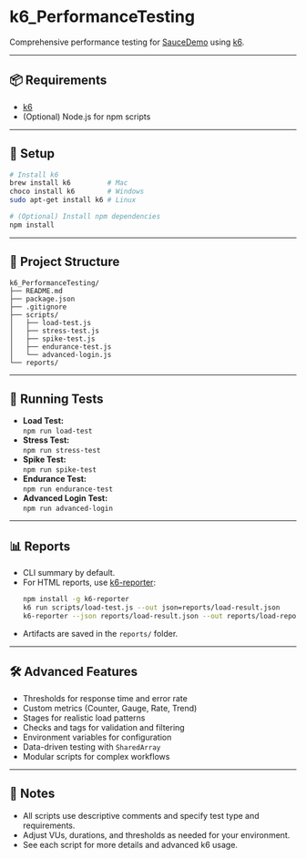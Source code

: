 # k6_PerformanceTesting

Comprehensive performance testing for [SauceDemo](https://www.saucedemo.com) using [k6](https://k6.io/).

---

## 📦 Requirements

- [k6](https://k6.io/docs/getting-started/installation/)
- (Optional) Node.js for npm scripts

---

## 🚀 Setup

```sh
# Install k6
brew install k6         # Mac
choco install k6        # Windows
sudo apt-get install k6 # Linux

# (Optional) Install npm dependencies
npm install
```

---

## 📂 Project Structure

```
k6_PerformanceTesting/
├── README.md
├── package.json
├── .gitignore
├── scripts/
│   ├── load-test.js
│   ├── stress-test.js
│   ├── spike-test.js
│   ├── endurance-test.js
│   └── advanced-login.js
└── reports/
```

---

## 🧪 Running Tests

- **Load Test:**  
  `npm run load-test`
- **Stress Test:**  
  `npm run stress-test`
- **Spike Test:**  
  `npm run spike-test`
- **Endurance Test:**  
  `npm run endurance-test`
- **Advanced Login Test:**  
  `npm run advanced-login`

---

## 📊 Reports

- CLI summary by default.
- For HTML reports, use [k6-reporter](https://github.com/szboynono/k6-reporter):
  ```sh
  npm install -g k6-reporter
  k6 run scripts/load-test.js --out json=reports/load-result.json
  k6-reporter --json reports/load-result.json --out reports/load-report.html
  ```
- Artifacts are saved in the `reports/` folder.

---

## 🛠️ Advanced Features

- Thresholds for response time and error rate
- Custom metrics (Counter, Gauge, Rate, Trend)
- Stages for realistic load patterns
- Checks and tags for validation and filtering
- Environment variables for configuration
- Data-driven testing with `SharedArray`
- Modular scripts for complex workflows

---

## 📝 Notes

- All scripts use descriptive comments and specify test type and requirements.
- Adjust VUs, durations, and thresholds as needed for your environment.
- See each script for more details and advanced k6 usage.